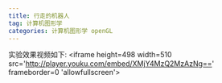 ```yaml
---
title: 行走的机器人
tag: 计算机图形学
categories: 计算机图形学 openGL
---
```


实验效果视频如下: <iframe height=498 width=510 src='http://player.youku.com/embed/XMjY4MzQ2MzAzNg==' frameborder=0 'allowfullscreen'></iframe>